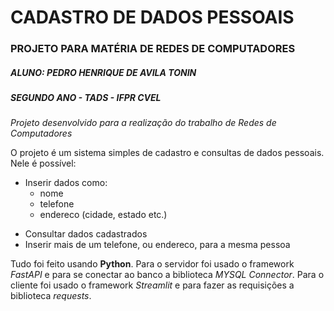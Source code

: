 # CADASTRO DE DADOS PESSOAIS
### PROJETO PARA MATÉRIA DE REDES DE COMPUTADORES
##### ALUNO: PEDRO HENRIQUE DE AVILA TONIN
##### SEGUNDO ANO - TADS - IFPR CVEL

*Projeto desenvolvido para a realização do trabalho de Redes de Computadores*

O projeto é um sistema simples de cadastro e consultas de dados pessoais.
Nele é possível:
- Inserir dados como:
    * nome
    * telefone
    * endereco (cidade, estado etc.)
* Consultar dados cadastrados
* Inserir mais de um telefone, ou endereco, para a mesma pessoa

Tudo foi feito usando **Python**.
Para o servidor foi usado o framework *FastAPI* e para se conectar ao banco a biblioteca *MYSQL Connector*.
Para o cliente foi usado o framework *Streamlit* e para fazer as requisições a biblioteca *requests*.


